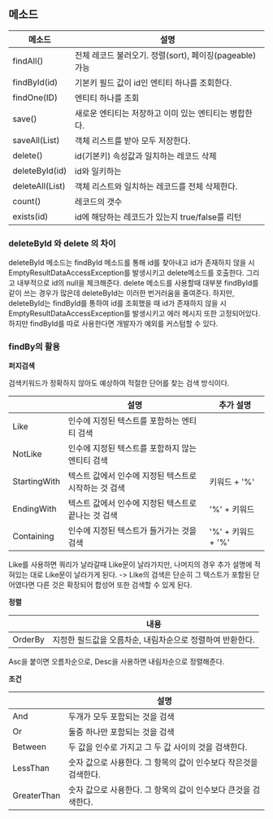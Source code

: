 ## 메소드

| 메소드          | 설명                                                    |
| --------------- | ------------------------------------------------------- |
| findAll()       | 전체 레코드 불러오기. 정렬(sort), 페이징(pageable) 가능 |
| findById(id)    | 기본키 필드 값이 id인 엔티티 하나를 조회한다.           |
| findOne(ID)     | 엔티티 하나를 조회                                      |
| save()          | 새로운 엔티티는 저장하고 이미 있는 엔티티는 병합한다.   |
| saveAll(List)   | 객체 리스트를 받아 모두 저장한다.                       |
| delete()        | id(기본키) 속성값과 일치하는 레코드 삭제                |
| deleteById(id)  | id와 일키하는                                           |
| deleteAll(List) | 객체 리스트와 일치하는 레코드를 전체 삭제한다.          |
| count()         | 레코드의 갯수                                           |
| exists(id)      | id에 해당하는 레코드가 있는지 true/false를 리턴         |



### deleteById 와 delete 의 차이

deleteById 메소드는 findById 메소드를 통해 id를 찾아내고 id가 존재하지 않을 시 EmptyResultDataAccessException를 발생시키고 delete메소드를 호출한다. 그리고 내부적으로 id의 null을 체크해준다. 
delete 메소드를 사용할때 대부분 findById를 같이 쓰는 경우가 많은데 deleteById는 이러한 번거러움을 줄여준다. 
하지만, deleteById는 findById를 통하여 id를 조회했을 때 id가 존재하지 않을 시 EmptyResultDataAccessException를 발생시키고 에러 메시지 또한 고정되어있다. 하지만 findById를 따로 사용한다면 개발자가 예외를 커스텀할 수 있다.



### findBy의 활용

**퍼지검색**

검색키워드가 정확하지 않아도 예상하여 적절한 단어를 찾는 검색 방식이다.

|              | 설명                                                  | 추가 설명          |
| ------------ | ----------------------------------------------------- | ------------------ |
| Like         | 인수에 지정된 텍스트를 포함하는 엔티티 검색           |                    |
| NotLike      | 인수에 지정된 텍스트를 포함하지 않는 엔티티 검색      |                    |
| StartingWith | 텍스트 값에서 인수에 지정된 텍스트로 시작하는 것 검색 | 키워드 + '%'       |
| EndingWith   | 텍스트 값에서 인수에 지정된 텍스트로 끝나는 것 검색   | '%' + 키워드       |
| Containing   | 인수에 지정된 텍스트가 들거가는 것을 검색             | '%' + 키워드 + '%' |

Like를 사용하면 쿼리가 날라갈때 Like문이 날라가지만, 나머지의 경우 추가 설명에 적혀있는 대로 Like문이 날라가게 된다. -> Like의 검색은 단순히 그 텍스트가 포함된 단어였다면 다른 것은 확장되어 합성어 또한 검색할 수 있게 된다.



**정렬**

|         | 내용                                                      |
| ------- | --------------------------------------------------------- |
| OrderBy | 지정한 필드값을 오름차순, 내림차순으로 정렬하여 반환한다. |

Asc을 붙이면 오름차순으로, Desc을 사용하면 내림차순으로 정렬해준다.



**조건**

|             | 설명                                                         |
| ----------- | ------------------------------------------------------------ |
| And         | 두개가 모두 포함되는 것을 검색                               |
| Or          | 둘중 하나만 포함되는 것을 검색                               |
| Between     | 두 값을 인수로 가지고 그 두 값 사이의 것을 검색한다.         |
| LessThan    | 숫자 값으로 사용한다. 그 항목의 값이 인수보다 작은것을 검색한다. |
| GreaterThan | 숫자 값으로 사용한다. 그 항목의 값이 인수보다 큰것을 검색한다. |
